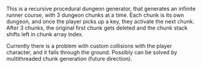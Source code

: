 This is a recursive procedural dungeon generator, that generates an infinite runner course, with 3 dungeon chunks at a time. Each chunk is its own dungeon, and once the player picks up a key, they activate the next chunk. After 3 chunks, the original first chunk gets deleted and the chunk stack shifts left in chunk array index. 

Currently there is a problem with custom collisions with the player character, and it falls through the ground. Possibly can be solved by multithreaded chunk generation (future direction).
